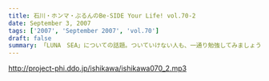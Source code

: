 ```yaml
---
title: 石川・ホンマ・ぶるんのBe-SIDE Your Life! vol.70-2
date: September 3, 2007
tags: ['2007', 'September 2007', 'vol.70']
draft: false
summary: 「LUNA　SEA」についての話題。ついていけない人も、一通り勉強してみましょう。この僕でさえ、カラオケなんぞでも唄っちゃう・・・そんなバンドです。ホンマさん・・・かたくなに「ファン」としての姿勢を崩さないなぁ。サスガ。NAMAE
---
```


http://project-phi.ddo.jp/ishikawa/ishikawa070_2.mp3